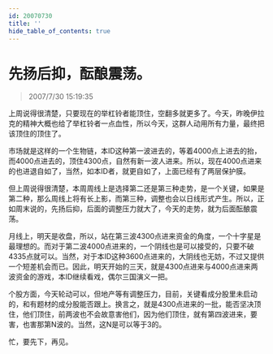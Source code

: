 ```yaml
---
id: 20070730 
title: ''
hide_table_of_contents: true
---
```


# 先扬后抑，酝酿震荡。

> 2007/7/30 15:19:35

<div style={{color: '#FF0000', fontWeight: '500'}}>

上周说得很清楚，只要现在的举杠铃者能顶住，空翻多就更多了。今天，昨晚伊拉克的精神大概也给了举杠铃者一点血性，所以今天，这群人动用所有力量，最终把该顶住的顶住了。
 
市场就是这样的一个生物链，本ID这种第一波进去的，等着4000点上进去的抬，而4000点进去的，顶住4300点，自然有新一波人进来。所以，现在4000点进来的也进退自如了，当然，如本ID者，就更自如了，上面已经有了两层保护膜。
 
但上周说得很清楚，本周周线上是选择第二还是第三种走势，是一个关键，如果是第二种，那么周线上将有长上影，而第三种，调整也会以日线形式产生。所以，正如周末说的，先扬后抑，后面的调整压力就大了，今天的走势，就为后面酝酿震荡。
 
月线上，明天是收盘，所以，站在第三波4300点进来资金的角度，一个十字星是最理想的。而对于第二波4000点进来的，一个阴线也是可以接受的，只要不破4335点就可以。当然，对于本ID这种3600点进来的，大阴线也无妨，不过又提供一个短差机会而已。因此，明天开始的三天，就是4300点进来与4000点进来两波资金的游戏，本ID继续看戏，偶尔三国演义一把。
 
个股方面，今天轮动可以，但地产等有调整压力，目前，关键看成分股里未启动的，和有题材的成分股能否跟上。换言之，就是4300点进来的一批，能否坚决顶住，他们顶住，前两波也不会故意害他们，因为他们顶住，就有第四波进来，要害，也害那第N波的。当然，这N是可以等于3的。
 
忙，要先下，再见。

</div>